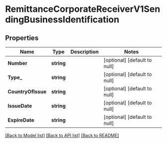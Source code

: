 # RemittanceCorporateReceiverV1SendingBusinessIdentification

## Properties
Name | Type | Description | Notes
------------ | ------------- | ------------- | -------------
**Number** | **string** |  | [optional] [default to null]
**Type_** | **string** |  | [optional] [default to null]
**CountryOfIssue** | **string** |  | [optional] [default to null]
**IssueDate** | **string** |  | [optional] [default to null]
**ExpireDate** | **string** |  | [optional] [default to null]

[[Back to Model list]](../README.md#documentation-for-models) [[Back to API list]](../README.md#documentation-for-api-endpoints) [[Back to README]](../README.md)

